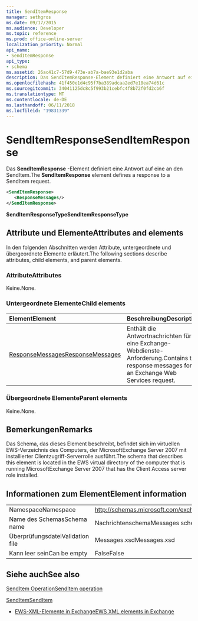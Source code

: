 ```yaml
---
title: SendItemResponse
manager: sethgros
ms.date: 09/17/2015
ms.audience: Developer
ms.topic: reference
ms.prod: office-online-server
localization_priority: Normal
api_name:
- SendItemResponse
api_type:
- schema
ms.assetid: 26ac41c7-57d9-473e-ab7a-bae93e1d2aba
description: Das SendItemResponse-Element definiert eine Antwort auf eine an den SendItem.
ms.openlocfilehash: 41f450e1d4c95f7ba389adcaa2ed7e18ea74d61c
ms.sourcegitcommit: 34041125dc8c5f993b21cebfc4f8b72f0fd2cb6f
ms.translationtype: MT
ms.contentlocale: de-DE
ms.lasthandoff: 06/11/2018
ms.locfileid: "19831339"
---
```

# <a name="senditemresponse"></a><span data-ttu-id="3c63d-103">SendItemResponse</span><span class="sxs-lookup"><span data-stu-id="3c63d-103">SendItemResponse</span></span>

<span data-ttu-id="3c63d-104">Das **SendItemResponse** -Element definiert eine Antwort auf eine an den SendItem.</span><span class="sxs-lookup"><span data-stu-id="3c63d-104">The **SendItemResponse** element defines a response to a SendItem request.</span></span> 
  
```xml
<SendItemResponse>
   <ResponseMessages/>
</SendItemResponse>
```

 <span data-ttu-id="3c63d-105">**SendItemResponseType**</span><span class="sxs-lookup"><span data-stu-id="3c63d-105">**SendItemResponseType**</span></span>
## <a name="attributes-and-elements"></a><span data-ttu-id="3c63d-106">Attribute und Elemente</span><span class="sxs-lookup"><span data-stu-id="3c63d-106">Attributes and elements</span></span>

<span data-ttu-id="3c63d-107">In den folgenden Abschnitten werden Attribute, untergeordnete und übergeordnete Elemente erläutert.</span><span class="sxs-lookup"><span data-stu-id="3c63d-107">The following sections describe attributes, child elements, and parent elements.</span></span>
  
### <a name="attributes"></a><span data-ttu-id="3c63d-108">Attribute</span><span class="sxs-lookup"><span data-stu-id="3c63d-108">Attributes</span></span>

<span data-ttu-id="3c63d-109">Keine.</span><span class="sxs-lookup"><span data-stu-id="3c63d-109">None.</span></span>
  
### <a name="child-elements"></a><span data-ttu-id="3c63d-110">Untergeordnete Elemente</span><span class="sxs-lookup"><span data-stu-id="3c63d-110">Child elements</span></span>

|<span data-ttu-id="3c63d-111">**Element**</span><span class="sxs-lookup"><span data-stu-id="3c63d-111">**Element**</span></span>|<span data-ttu-id="3c63d-112">**Beschreibung**</span><span class="sxs-lookup"><span data-stu-id="3c63d-112">**Description**</span></span>|
|:-----|:-----|
|[<span data-ttu-id="3c63d-113">ResponseMessages</span><span class="sxs-lookup"><span data-stu-id="3c63d-113">ResponseMessages</span></span>](responsemessages.md) <br/> |<span data-ttu-id="3c63d-114">Enthält die Antwortnachrichten für eine Exchange-Webdienste-Anforderung.</span><span class="sxs-lookup"><span data-stu-id="3c63d-114">Contains the response messages for an Exchange Web Services request.</span></span>  <br/> |
   
### <a name="parent-elements"></a><span data-ttu-id="3c63d-115">Übergeordnete Elemente</span><span class="sxs-lookup"><span data-stu-id="3c63d-115">Parent elements</span></span>

<span data-ttu-id="3c63d-116">Keine.</span><span class="sxs-lookup"><span data-stu-id="3c63d-116">None.</span></span>
  
## <a name="remarks"></a><span data-ttu-id="3c63d-117">Bemerkungen</span><span class="sxs-lookup"><span data-stu-id="3c63d-117">Remarks</span></span>

<span data-ttu-id="3c63d-118">Das Schema, das dieses Element beschreibt, befindet sich im virtuellen EWS-Verzeichnis des Computers, der MicrosoftExchange Server 2007 mit installierter Clientzugriff-Serverrolle ausführt.</span><span class="sxs-lookup"><span data-stu-id="3c63d-118">The schema that describes this element is located in the EWS virtual directory of the computer that is running MicrosoftExchange Server 2007 that has the Client Access server role installed.</span></span>
  
## <a name="element-information"></a><span data-ttu-id="3c63d-119">Informationen zum Element</span><span class="sxs-lookup"><span data-stu-id="3c63d-119">Element information</span></span>

|||
|:-----|:-----|
|<span data-ttu-id="3c63d-120">Namespace</span><span class="sxs-lookup"><span data-stu-id="3c63d-120">Namespace</span></span>  <br/> |http://schemas.microsoft.com/exchange/services/2006/messages  <br/> |
|<span data-ttu-id="3c63d-121">Name des Schemas</span><span class="sxs-lookup"><span data-stu-id="3c63d-121">Schema name</span></span>  <br/> |<span data-ttu-id="3c63d-122">Nachrichtenschema</span><span class="sxs-lookup"><span data-stu-id="3c63d-122">Messages schema</span></span>  <br/> |
|<span data-ttu-id="3c63d-123">Überprüfungsdatei</span><span class="sxs-lookup"><span data-stu-id="3c63d-123">Validation file</span></span>  <br/> |<span data-ttu-id="3c63d-124">Messages.xsd</span><span class="sxs-lookup"><span data-stu-id="3c63d-124">Messages.xsd</span></span>  <br/> |
|<span data-ttu-id="3c63d-125">Kann leer sein</span><span class="sxs-lookup"><span data-stu-id="3c63d-125">Can be empty</span></span>  <br/> |<span data-ttu-id="3c63d-126">False</span><span class="sxs-lookup"><span data-stu-id="3c63d-126">False</span></span>  <br/> |
   
## <a name="see-also"></a><span data-ttu-id="3c63d-127">Siehe auch</span><span class="sxs-lookup"><span data-stu-id="3c63d-127">See also</span></span>



[<span data-ttu-id="3c63d-128">SendItem Operation</span><span class="sxs-lookup"><span data-stu-id="3c63d-128">SendItem operation</span></span>](senditem-operation.md)
  
[<span data-ttu-id="3c63d-129">SendItem</span><span class="sxs-lookup"><span data-stu-id="3c63d-129">SendItem</span></span>](senditem.md)


- [<span data-ttu-id="3c63d-130">EWS-XML-Elemente in Exchange</span><span class="sxs-lookup"><span data-stu-id="3c63d-130">EWS XML elements in Exchange</span></span>](ews-xml-elements-in-exchange.md)


